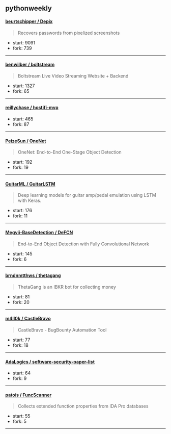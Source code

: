 ## pythonweekly

#### [beurtschipper / Depix](https://github.com/beurtschipper/Depix)

> Recovers passwords from pixelized screenshots

+ start: 9091
+ fork: 739

----


#### [benwilber / boltstream](https://github.com/benwilber/boltstream)

> Boltstream Live Video Streaming Website + Backend

+ start: 1327
+ fork: 65

----


#### [reillychase / hostifi-mvp](https://github.com/reillychase/hostifi-mvp)

> 

+ start: 465
+ fork: 87

----


#### [PeizeSun / OneNet](https://github.com/PeizeSun/OneNet)

> OneNet: End-to-End One-Stage Object Detection

+ start: 192
+ fork: 19

----


#### [GuitarML / GuitarLSTM](https://github.com/GuitarML/GuitarLSTM)

> Deep learning models for guitar amp/pedal emulation using LSTM with Keras.

+ start: 176
+ fork: 11

----


#### [Megvii-BaseDetection / DeFCN](https://github.com/Megvii-BaseDetection/DeFCN)

> End-to-End Object Detection with Fully Convolutional Network

+ start: 145
+ fork: 6

----


#### [brndnmtthws / thetagang](https://github.com/brndnmtthws/thetagang)

> ThetaGang is an IBKR bot for collecting money

+ start: 81
+ fork: 20

----


#### [m4ll0k / CastleBravo](https://github.com/m4ll0k/CastleBravo)

> CastleBravo - BugBounty Automation Tool 

+ start: 77
+ fork: 18

----


#### [AdaLogics / software-security-paper-list](https://github.com/AdaLogics/software-security-paper-list)

> 

+ start: 64
+ fork: 9

----


#### [patois / FuncScanner](https://github.com/patois/FuncScanner)

> Collects extended function properties from IDA Pro databases

+ start: 55
+ fork: 5

----


